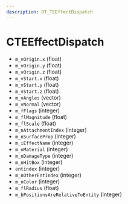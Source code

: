 ```yaml
---
description: DT_TEEffectDispatch
---
```


# CTEEffectDispatch


* `m_vOrigin.x` (float)
* `m_vOrigin.y` (float)
* `m_vOrigin.z` (float)
* `m_vStart.x` (float)
* `m_vStart.y` (float)
* `m_vStart.z` (float)
* `m_vAngles` (vector)
* `m_vNormal` (vector)
* `m_fFlags` (integer)
* `m_flMagnitude` (float)
* `m_flScale` (float)
* `m_nAttachmentIndex` (integer)
* `m_nSurfaceProp` (integer)
* `m_iEffectName` (integer)
* `m_nMaterial` (integer)
* `m_nDamageType` (integer)
* `m_nHitBox` (integer)
* `entindex` (integer)
* `m_nOtherEntIndex` (integer)
* `m_nColor` (integer)
* `m_flRadius` (float)
* `m_bPositionsAreRelativeToEntity` (integer)